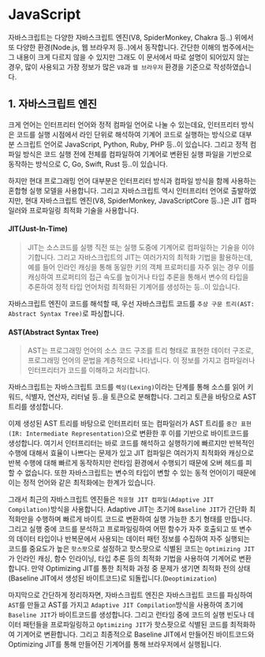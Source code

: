 # JavaScript

자바스크립트는 다양한 자바스크립트 엔진(V8, SpiderMonkey, Chakra 등..) 위에서 또 다양한 환경(Node.js, 웹 브라우저 등..)에서 동작합니다. 간단한 이해의 범주에서는 그 내용이 크게 다르지 않을 수 있지만 그래도 이 문서에서 따로 설명이 되어있지 않는 경우, 많이 사용되고 가장 정보가 많은 `V8`과 `웹 브라우저` 환경을 기준으로 작성하였습니다.

## 1. 자바스크립트 엔진

크게 언어는 인터프리터 언어와 정적 컴파일 언어로 나눌 수 있는데요, 인터프리터 방식은 코드를 실행 시점에서 라인 단위로 해석하여 기계어 코드로 실행하는 방식으로 대부분 스크립트 언어로 JavaScript, Python, Ruby, PHP 등..이 있습니다. 그리고 정적 컴파일 방식은 코드 실행 전에 전체를 컴파일하여 기계어로 변환된 실행 파일을 기반으로 동작하는 방식으로 C, Go, Swift, Rust 등..이 있습니다.

하지만 현대 프로그래밍 언어 대부분은 인터프리터 방식과 컴파일 방식을 함께 사용하는 혼합형 실행 모델을 사용합니다. 그리고 자바스크립트 역시 인터프리터 언어로 출발하였지만, 현대 자바스크립트 엔진(V8, SpiderMonkey, JavaScriptCore 등..)은 JIT 컴파일러와 프로파일링 최적화 기술을 사용합니다.

#### JIT(Just-In-Time)

> JIT는 소스코드를 실행 직전 또는 실행 도중에 기계어로 컴파일하는 기술을 이야기합니다. 그리고 자바스크립트의 JIT는 여러가지의 최적화 기법을 활용하는데, 예를 들어 인라인 캐싱을 통해 동일한 키의 객체 프로퍼티를 자주 읽는 경우 이를 캐싱하여 프로퍼티의 접근 속도를 높이거나 타입 추론을 통해서 변수의 타입을 추론하여 정적 타입 언어처럼 최적화된 기계어를 생성하는 등..이 있습니다.

자바스크립트 엔진이 코드를 해석할 때, 우선 자바스크립트 코드를 `추상 구문 트리(AST: Abstract Syntax Tree)`로 파싱합니다.

#### AST(Abstract Syntax Tree)

> AST는 프로그래밍 언어의 소스 코드 구조를 트리 형태로 표현한 데이터 구조로, 프로그래밍 언어의 문법을 계층적으로 나타냅니다. 이 정보를 가지고 컴파일러나 인터프리터가 코드를 이해하고 처리합니다.

자바스크립트는 자바스크립트 코드를 `렉싱(Lexing)`이라는 단계를 통해 소스를 읽어 키워드, 식별자, 연산자, 리터널 등..을 토큰으로 분해합니다. 그리고 토큰을 바탕으로 AST 트리를 생성합니다.

이제 생성된 AST 트리를 바탕으로 인터프리터 또는 컴파일러가 AST 트리를 `중간 표현(IR: Intermediate Representation)`으로 변환한 후 이를 기반으로 바이트코드를 생성합니다. 여기서 인터프리터는 바로 코드를 해석하고 실행하기에 빠르지만 반복적인 수행에 대해서 효율이 나쁘다는 문제가 있고 JIT 컴파일은 여러가지 최적화와 캐싱으로 반복 수행에 대해 빠르게 동작하지만 런타임 환경에서 수행되기 때문에 오버 헤드를 피할 수 없습니다. 또한 자바스크립트는 변수의 타입이 변할 수 있는 동적 언어이기 때문에 이는 정적 언어와 같은 최적화에는 한계가 있습니다.

그래서 최근의 자바스크립트 엔진들은 `적응형 JIT 컴파일(Adaptive JIT Compilation)`방식을 사용합니다. Adaptive JIT는 초기에 `Baseline JIT`가 간단화 최적화만을 수행하며 빠르게 바이트 코드로 변환하여 실행 가능한 초기 형태를 만듭니다. 그리고 실행 중에 코드를 분석하고 프로파일링하여 어떤 함수가 자주 호출되고 또 변수의 데이터 타입이나 반복문에서 사용되는 데이터 패턴 정보를 수집하여 자주 실행되는 코드를 중요도가 높은 `핫스팟`으로 설정하고 핫스팟으로 식별된 코드는 `Optimizing JIT`가 인라인 캐싱, 함수 인라이닝, 타입 추론 등의 최적화 기법을 사용하여 기계어로 변환합니다. 만약 Optimizing JIT를 통한 최적화 과정 중 문제가 생기면 최적화 전의 상태(Baseline JIT에서 생성된 바이트코드)로 되돌립니다.(`Deoptimization`)

마지막으로 간단하게 정리하자면, 자바스크립트 엔진은 자바스크립트 코드를 파싱하여 `AST`를 만들고 AST를 가지고 `Adaptive JIT Compilation`방식을 사용하여 초기에 `Baseline JIT`가 바이트코드를 생성합니다. 그리고 런타임 중에 코드의 실행 빈도나 데이터 패턴들을 프로파일링하고 `Optimizing JIT`가 핫스팟으로 식별된 코드를 최적화하여 기계어로 변환합니다. 그리고 최종적으로 Baseline JIT에서 만들어진 바이트코드와 Optimizing JIT를 통해 만들어진 기계어를 통해 브라우저에서 실행됩니다.
